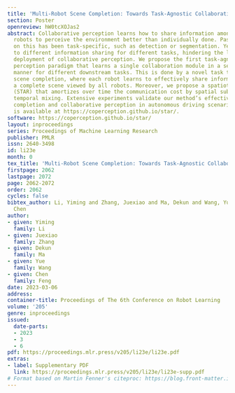 ```yaml
---
title: 'Multi-Robot Scene Completion: Towards Task-Agnostic Collaborative Perception'
section: Poster
openreview: hW0tcXOJas2
abstract: Collaborative perception learns how to share information among multiple
  robots to perceive the environment better than individually done. Past research
  on this has been task-specific, such as detection or segmentation. Yet this leads
  to different information sharing for different tasks, hindering the large-scale
  deployment of collaborative perception. We propose the first task-agnostic collaborative
  perception paradigm that learns a single collaboration module in a self-supervised
  manner for different downstream tasks. This is done by a novel task termed multi-robot
  scene completion, where each robot learns to effectively share information for reconstructing
  a complete scene viewed by all robots. Moreover, we propose a spatiotemporal autoencoder
  (STAR) that amortizes over time the communication cost by spatial sub-sampling and
  temporal mixing. Extensive experiments validate our method’s effectiveness on scene
  completion and collaborative perception in autonomous driving scenarios. Our code
  is available at https://coperception.github.io/star/.
software: https://coperception.github.io/star/
layout: inproceedings
series: Proceedings of Machine Learning Research
publisher: PMLR
issn: 2640-3498
id: li23e
month: 0
tex_title: 'Multi-Robot Scene Completion: Towards Task-Agnostic Collaborative Perception'
firstpage: 2062
lastpage: 2072
page: 2062-2072
order: 2062
cycles: false
bibtex_author: Li, Yiming and Zhang, Juexiao and Ma, Dekun and Wang, Yue and Feng,
  Chen
author:
- given: Yiming
  family: Li
- given: Juexiao
  family: Zhang
- given: Dekun
  family: Ma
- given: Yue
  family: Wang
- given: Chen
  family: Feng
date: 2023-03-06
address:
container-title: Proceedings of The 6th Conference on Robot Learning
volume: '205'
genre: inproceedings
issued:
  date-parts:
  - 2023
  - 3
  - 6
pdf: https://proceedings.mlr.press/v205/li23e/li23e.pdf
extras:
- label: Supplementary PDF
  link: https://proceedings.mlr.press/v205/li23e/li23e-supp.pdf
# Format based on Martin Fenner's citeproc: https://blog.front-matter.io/posts/citeproc-yaml-for-bibliographies/
---
```

